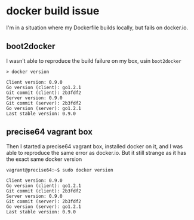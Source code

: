 # docker build issue

I'm in a situation where my Dockerfile builds locally, but fails on docker.io.

## boot2docker

I wasn't able to reproduce the build failure on my box, usin `boot2docker`

```
> docker version

Client version: 0.9.0
Go version (client): go1.2.1
Git commit (client): 2b3fdf2
Server version: 0.9.0
Git commit (server): 2b3fdf2
Go version (server): go1.2.1
Last stable version: 0.9.0
```

## precise64 vagrant box

Then I started a precise64 vagrant box, installed docker on it, and I was able to reproduce the same error as docker.io.
But it still strange as it has the exact same docker version

```
vagrant@precise64:~$ sudo docker version

Client version: 0.9.0
Go version (client): go1.2.1
Git commit (client): 2b3fdf2
Server version: 0.9.0
Git commit (server): 2b3fdf2
Go version (server): go1.2.1
Last stable version: 0.9.0
```

